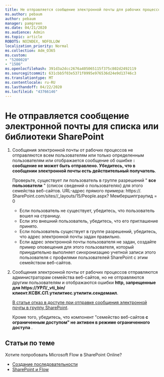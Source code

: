 ```yaml
---
title: Не отправляется сообщение электронной почты для рабочих процессов
ms.author: pebaum
author: pebaum
manager: pamgreen
ms.date: 04/21/2020
ms.audience: Admin
ms.topic: article
ROBOTS: NOINDEX, NOFOLLOW
localization_priority: Normal
ms.collection: Adm_O365
ms.custom:
- "5200020"
- "1586"
ms.openlocfilehash: 391d3a2dcc2676a405065115f375c802d2492119
ms.sourcegitcommit: 631cbb5f03e5371f0995e976536d24e9d13746c3
ms.translationtype: MT
ms.contentlocale: ru-RU
ms.lasthandoff: 04/22/2020
ms.locfileid: "43766146"
---
```

# <a name="workflow-email-is-not-being-sent-for-a-sharepoint-list-or-library"></a>Не отправляется сообщение электронной почты для списка или библиотеки SharePoint

1. Сообщения электронной почты от рабочих процессов не отправляются всем пользователям или только определенным пользователям или отображается сообщение об ошибке **: сообщение не может быть отправлено. Убедитесь, что в сообщении электронной почты есть действительный получатель**.

    Проверьте, существует ли пользователь в группе разрешений " **все пользователи** " (список сведений о пользователях) для этого семейства веб-сайтов.  URL-адрес прямого примера<tenant>: https://<sitename>. SharePoint.com/sites//_layouts/15/People.aspx? Мембершипграупид = 0

    - Если пользователь не существует, убедитесь, что пользователь вошел на страницу. 
    - Если это внешний пользователь, убедитесь, что его приглашение принято.
    - Если пользователь существует в группе разрешений, убедитесь, что адрес электронной почты задан правильно.
    - Если адрес электронной почты пользователя не задан, создайте пример оповещения для этого пользователя, который принудительно выполняет синхронизацию учетной записи этого пользователя с профилями пользователей SharePoint с этим семейством веб-сайтов.
 
2. Сообщения электронной почты от рабочих процессов отправляются администраторам семейства веб-сайтов, но не отправляются другим пользователям и отображаются ошибки **http, запрещенные для <span>https:</span>//УРЛ/_vti_bin/клиент.КСВК.СП.утилитиес.утилити.сендемаил**.
 

    [В статье отказ в доступе при отправке сообщения электронной почты в группу SharePoint](https://docs.microsoft.com/sharepoint/support/sharing-and-permissions/access-denied-when-send-an-email-to-groups).

    Кроме того, убедитесь, что компонент "семейство веб-сайтов **с ограниченным доступом" не активен в режиме ограниченного доступа** .


## <a name="related-topics"></a>Статьи по теме
Хотите попробовать Microsoft Flow в SharePoint Online?
- [Создание последовательности](https://support.office.com/article/Create-a-flow-for-a-list-or-library-in-SharePoint-Online-or-OneDrive-for-Business-a9c3e03b-0654-46af-a254-20252e580d01) 
- [SharePoint и Flow](https://flow.microsoft.com/blog/sharepoint-and-flow/) 


